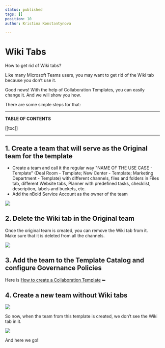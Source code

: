 ```yaml
---
status: published
tags: []
position: 10
author: Kristina Konstantynova

---
```

# Wiki Tabs

How to get rid of Wiki tabs?

Like many Microsoft Teams users, you may want to get rid of the Wiki tab because you don’t use it.

Good news! With the help of Collaboration Templates, you can easily change it. And we will show you how.

There are some simple steps for that:

***

**TABLE OF CONTENTS**

\[\[toc\]\]

***

## **1. Create a team that will serve as the Original team for the template**

* Create a team and call it the regular way "NAME OF THE USE CASE - Template" (Deal Room - Template; New Center - Template; Marketing Department - Template) with different channels, files and folders in Files tab, different Website tabs, Planner with predefined tasks, checklist, description, labels and buckets, etc.
* Add the nBold Service Account as the owner of the team

![](/uploads/team-creation.png)

## **2. Delete the Wiki tab in the Original team**

Once the original team is created, you can remove the Wiki tab from it. Make sure that it is deleted from all the channels.

![](/uploads/remove-wiki.png)

## **3. Add the team to the Template Catalog and configure Governance Policies**

Here is [How to create a Collaboration Template](https://docs.nbold.co/collaboration-templates/create-a-new-collaboration-template.html) ⬅

## **4. Create a new team without Wiki tabs**

![](/uploads/new-team.png)

So now, when the team from this template is created, we don’t see the Wiki tab in it.

![](/uploads/final.png)

And here we go!